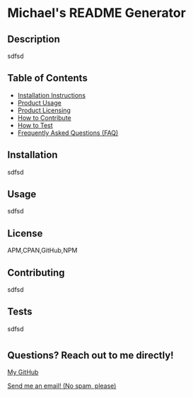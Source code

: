 # Michael's README Generator

## <h2>Description</h2>

sdfsd

## <h2 id="">Table of Contents</h2>

- <a href="#installation">Installation Instructions</a>
- <a href="#usage">Product Usage</a>
- <a href="#license">Product Licensing</a>
- <a href="#contributing">How to Contribute</a>
- <a href="#tests">How to Test</a>
- <a href="#questions">Frequently Asked Questions (FAQ)</a>

## <h2 id="installation">Installation</h2>

sdfsd

## <h2 id="usage">Usage</h2>

sdfsd

## <h2 id="license">License</h2>

APM,CPAN,GitHub,NPM

## <h2 id="contributing">Contributing</h2>

sdfsd

## <h2 id="tests">Tests</h2>

sdfsd

# <h2 id="questions">Questions? Reach out to me directly!</h2>

<a href="sdfd">My GitHub</a>

<a href="mailto:sdfs">Send me an email! (No spam, please)<a/>